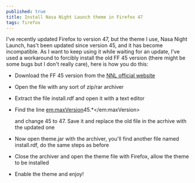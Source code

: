 ```yaml
---
published: true
title: Install Nasa Night Launch theme in Firefox 47
tags: firefox
---
```

I've recently updated Firefox to version 47, but the theme I use, Nasa Night Launch, has't been updated since version 45, and it has become incompatible.
As I want to keep using it while waiting for an update, I've used a workaround to forcibly install the old FF 45 version (there might be some bugs but I don't really care), here is how you do this:

- Download the FF 45 version from the [NNL official website](http://mcdavis.dreamhosters.com/nnlopenbeta/index.html)
- Open the file with any sort of zip/rar archiver
- Extract the file install.rdf and open it with a text editor
- Find the line
	<em:maxVersion>45.*</em:maxVersion>
  
  and change 45 to 47. Save it and replace the old file in the acrhive with the updated one 
- Now open theme.jar with the archiver, you'll find another file named install.rdf, do the same steps as before
- Close the archiver and open the theme file with Firefox, allow the theme to be installed
- Enable the theme and enjoy!
